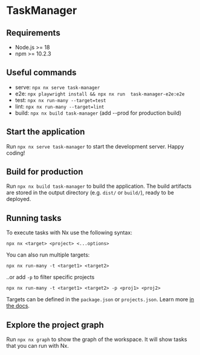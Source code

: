 # TaskManager

## Requirements
* Node.js >= 18
* npm >= 10.2.3

## Useful commands
* serve: ```npx nx serve task-manager```
* e2e: ```npx playwright install && npx nx run  task-manager-e2e:e2e```
* test: ```npx nx run-many --target=test```
* lint: ```npx nx run-many --target=lint```
* build: ```npx nx build task-manager``` (add --prod for production build)

## Start the application

Run `npx nx serve task-manager` to start the development server. Happy coding!

## Build for production

Run `npx nx build task-manager` to build the application. The build artifacts are stored in the output directory (e.g. `dist/` or `build/`), ready to be deployed.

## Running tasks

To execute tasks with Nx use the following syntax:

```
npx nx <target> <project> <...options>
```

You can also run multiple targets:

```
npx nx run-many -t <target1> <target2>
```

..or add `-p` to filter specific projects

```
npx nx run-many -t <target1> <target2> -p <proj1> <proj2>
```

Targets can be defined in the `package.json` or `projects.json`. Learn more [in the docs](https://nx.dev/features/run-tasks).


## Explore the project graph

Run `npx nx graph` to show the graph of the workspace.
It will show tasks that you can run with Nx.
